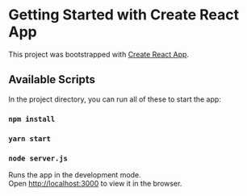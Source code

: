 <!-- @format -->

# Getting Started with Create React App

This project was bootstrapped with [Create React App](https://github.com/facebook/create-react-app).

## Available Scripts

In the project directory, you can run all of these to start the app:

### `npm install`

### `yarn start`

### `node server.js`

Runs the app in the development mode.\
Open [http://localhost:3000](http://localhost:3000) to view it in the browser.
